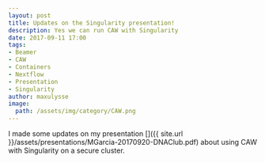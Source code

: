 ```yaml
---
layout: post
title: Updates on the Singularity presentation!
description: Yes we can run CAW with Singularity
date: 2017-09-11 17:00
tags:
- Beamer
- CAW
- Containers
- Nextflow
- Presentation
- Singularity
author: maxulysse
image:
  path: /assets/img/category/CAW.png
---
```


I made some updates on my presentation [<i class="fa fa-file-pdf-o" aria-hidden="true"></i>]({{ site.url }}/assets/presentations/MGarcia-20170920-DNAClub.pdf) about using CAW with Singularity on a secure cluster.
